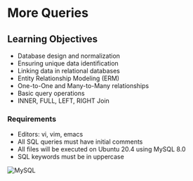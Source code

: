 # More Queries

## Learning Objectives
* Database design and normalization
* Ensuring unique data identification
* Linking data in relational databases
* Entity Relationship Modeling (ERM)
* One-to-One and Many-to-Many relationships
* Basic query operations
* INNER, FULL, LEFT, RIGHT Join

### Requirements 
* Editors: vi, vim, emacs
* All SQL queries must have initial comments
* All files will be executed on Ubuntu 20.4 using MySQL 8.0
* SQL keywords must be in uppercase


![MySQL](https://img.shields.io/badge/mysql-4479A1.svg?style=for-the-badge&logo=mysql&logoColor=white)
